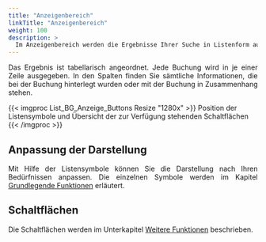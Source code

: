 ```yaml
---
title: "Anzeigenbereich"
linkTitle: "Anzeigenbereich"
weight: 100
description: >
  Im Anzeigenbereich werden die Ergebnisse Ihrer Suche in Listenform ausgegeben.
---
```

<p style="text-align: justify"> Das Ergebnis ist tabellarisch angeordnet. Jede Buchung wird in je einer Zeile ausgegeben. In den Spalten finden Sie sämtliche Informationen, die bei der Buchung hinterlegt wurden oder mit der Buchung in Zusammenhang stehen. </p>

{{< imgproc List_BG_Anzeige_Buttons Resize "1280x" >}}
Position der Listensymbole und Übersicht der zur Verfügung stehenden Schaltflächen 
{{< /imgproc >}}

## Anpassung der Darstellung
<p style="text-align: justify"> Mit Hilfe der Listensymbole können Sie die Darstellung nach Ihren Bedürfnissen anpassen. Die einzelnen Symbole werden im Kapitel <a href="/generell/3_grundlegendefunktionen/">Grundlegende Funktionen</a> erläutert. </p>

## Schaltflächen
Die Schaltflächen werden im Unterkapitel <a href="/listen/1_buchungen-suchen/3_anzeigenbereich/3_weiterefunktionen/">Weitere Funktionen</a> beschrieben.

